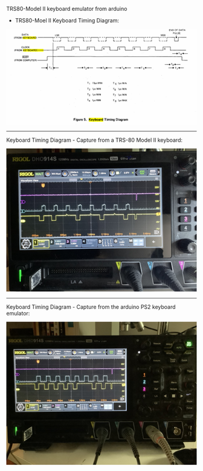 TRS80-Model II keyboard emulator from arduino

* TRS80-Moel II Keyboard Timing Diagram:

![screenshot](trs80m2-keyboard.png)

---

Keyboard Timing Diagram - Capture from a TRS-80 Model II keyboard:

![screenshot](IMG_2088.JPEG)

---

Keyboard Timing Diagram - Capture from the arduino PS2 keyboard emulator:

![screenshot](IMG_2089.JPEG)
